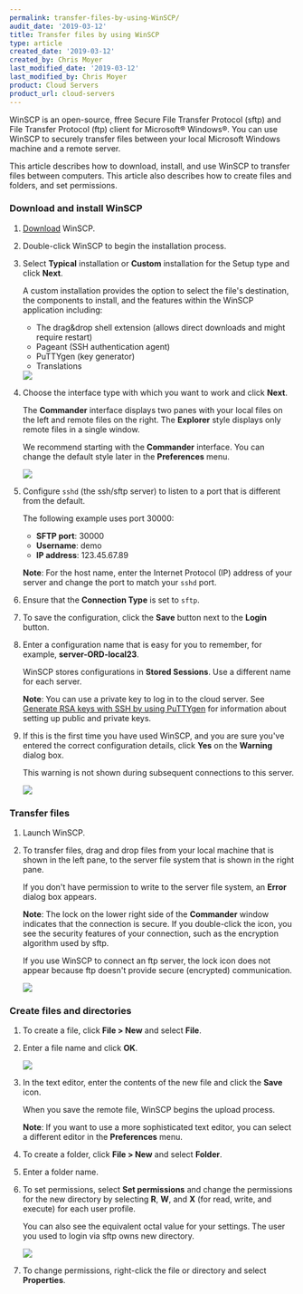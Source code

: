 ```yaml
---
permalink: transfer-files-by-using-WinSCP/
audit_date: '2019-03-12'
title: Transfer files by using WinSCP
type: article
created_date: '2019-03-12'
created_by: Chris Moyer
last_modified_date: '2019-03-12'
last_modified_by: Chris Moyer
product: Cloud Servers
product_url: cloud-servers
---
```


WinSCP is an open-source, ffree Secure File Transfer Protocol (sftp) and File Transfer Protocol (ftp) client for Microsoft® Windows®. You can use WinSCP to securely transfer files between your local Microsoft Windows machine and a remote server.

This article describes how to download, install, and use WinSCP to transfer files between computers. This article also describes how to create files and folders, and set permissions.

### Download and install WinSCP

1. [Download](https://winscp.net/eng/download.php) WinSCP.

2. Double-click WinSCP to begin the installation process.

3. Select **Typical** installation or **Custom** installation for the Setup type and click **Next**.

    A custom installation provides the option to select the file's destination, the components to install, and the features within the WinSCP application including:

    * The drag&drop shell extension (allows direct downloads and might require restart)
    * Pageant (SSH authentication agent)
    * PuTTYgen (key generator)
    * Translations

    <img src="{% asset_path cloud-servers/transfer-files-using-WinSCP/install-type.png %}" />

4. Choose the interface type with which you want to work and click **Next**.

    The **Commander** interface displays two panes with your local files on the left and remote files  on the right. The **Explorer** style displays only remote files in a single window.

    We recommend starting with the **Commander** interface. You can change the default style later in the **Preferences** menu.

    <img src="{% asset_path cloud-servers/transfer-files-using-WinSCP/interface-type.png %}" />

5. Configure `sshd` (the ssh/sftp server) to listen to a port that is different from the default.

    The following example uses port 30000:

    * **SFTP port**: 30000
    * **Username**: demo
    * **IP address**: 123.45.67.89

    **Note**: For the host name, enter the Internet Protocol (IP) address of your server and change the port to match your `sshd` port.

6. Ensure that the **Connection Type** is set to `sftp`.

7. To save the configuration, click the **Save** button next to the **Login** button.

8. Enter a configuration name that is easy for you to remember, for example, **server-ORD-local23**.

    WinSCP stores configurations in **Stored Sessions**. Use a different name for each server.

    **Note**: You can use a private key to log in to the cloud server. See [Generate RSA keys with SSH by using PuTTYgen](how-to/generating-rsa-keys-with-ssh-puttygen/) for information about setting up public and private keys.

9. If this is the first time you have used WinSCP, and you are sure you've entered the correct configuration details, click **Yes** on the **Warning** dialog box.

    This warning is not shown during subsequent connections to this server.

    <img src="{% asset_path cloud-servers/transfer-files-using-WinSCP/accept-key.png %}" />

### Transfer files

1. Launch WinSCP.

2. To transfer files, drag and drop files from your local machine that is shown in the left pane, to the server file system that is shown in the right pane.

    If you don't have permission to write to the server file system, an **Error** dialog box appears.

    **Note**: The lock on the lower right side of the **Commander** window indicates that the connection is secure. If you double-click the icon, you see the security features of your connection, such as the encryption algorithm used by sftp.

    If you use WinSCP to connect an ftp server, the lock icon does not appear because ftp doesn't provide secure (encrypted) communication.

    <img src="{% asset_path cloud-servers/transfer-files-using-WinSCP/transfer-files.png %}" />

### Create files and directories

1. To create a file, click **File > New** and select **File**.

2. Enter a file name and click **OK**.

    <img src="{% asset_path cloud-servers/transfer-files-using-WinSCP/file-name.png %}" />

3. In the text editor, enter the contents of the new file and click the **Save** icon.

    When you save the remote file, WinSCP begins the upload process.

    **Note**: If you want to use a more sophisticated text editor, you can select a different editor in the **Preferences** menu.

4. To create a folder, click **File > New** and select **Folder**.

5. Enter a folder name.

6. To set permissions, select **Set permissions** and change the permissions for the new directory by selecting **R**, **W**, and **X** (for read, write, and execute) for each user profile.

    You can also see the equivalent octal value for your settings. The user you used to login via sftp owns new directory.

    <img src="{% asset_path cloud-servers/transfer-files-using-WinSCP/permissions.png %}" />

7. To change permissions, right-click the file or directory and select **Properties**.

